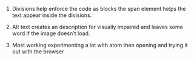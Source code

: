 1. Divisions help enforce the code as blocks the span element
 helps the text appear inside the divisions.

 2. Alt text creates an description for visually impaired and leaves some word
 if the image doesn't load.

 3. Most working experimenting a lot with atom then opening and trying it out with
 the browser 
